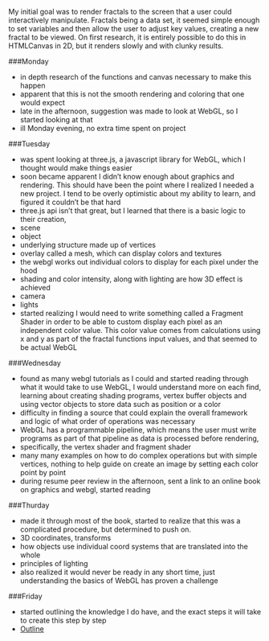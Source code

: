 My initial goal was to render fractals to the screen that a user could interactively manipulate. Fractals being a data set, it seemed simple enough to set variables and then allow the user to adjust key values, creating a new fractal to be viewed. On first research, it is entirely possible to do this in HTMLCanvas in 2D, but it renders slowly and with clunky results.

###Monday
- in depth research of the functions and canvas necessary to make this happen
- apparent that this is not the smooth rendering and coloring that one would expect
- late in the afternoon, suggestion was made to look at WebGL, so I started looking at that
- ill Monday evening, no extra time spent on project

###Tuesday
- was spent looking at three.js, a javascript library for WebGL, which I thought would make things easier
- soon became apparent I didn’t know enough about graphics and rendering. This should have been the point where I realized I needed a new project. I tend to be overly optimistic about my ability to learn, and figured it couldn’t be that hard
- three.js api isn’t that great, but I learned that there is a basic logic to their creation,
- scene
- object
- underlying structure made up of vertices
- overlay called a mesh, which can display colors and textures
- the webgl works out individual colors to display for each pixel under the hood
- shading and color intensity, along with lighting are how 3D effect is achieved
- camera
- lights
- started realizing I would need to write something called a Fragment Shader in order to be able to custom display each pixel as an independent color value. This color value comes from calculations using x and y as part of the fractal functions input values, and that seemed to be actual WebGL

###Wednesday
- found as many webgl tutorials as I could and started reading through what it would take to use WebGL, I would understand more on each find, learning about creating shading programs, vertex buffer objects and using vector objects to store data such as position or a color
- difficulty in finding a source that could explain the overall framework and logic of what order of operations was necessary
- WebGL has a programmable pipeline, which means the user must write programs as part of that pipeline as data is processed before rendering,
- specifically, the vertex shader and fragment shader
- many many examples on how to do complex operations but with simple vertices, nothing to help guide on create an image by setting each color point by point
- during resume peer review in the afternoon, sent a link to an online book on graphics and webgl, started reading

###Thurday
- made it through most of the book, started to realize that this was a complicated procedure, but determined to push on.
- 3D coordinates, transforms
- how objects use individual coord systems that are translated into the whole
- principles of lighting
- also realized it would never be ready in any short time, just understanding the basics of WebGL has proven a challenge

###Friday
- started outlining the knowledge I do have, and the exact steps it will take to create this step by step
- [Outline](outline.txt)
